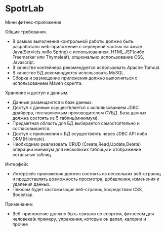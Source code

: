 # SpotrLab
Мини фитнес-приложение

Общие требования. 
- В рамках выполнения контрольной работы должно быть разработано web-приложение с серверной частью на языке Java(Servlets либо Spring) c использованием, HTML,JSP(либо Freemarker или Thymeleaf), опционально использование CSS, Javascript. 
- В качестве контейнера рекомендуется использовать Apache Tomcat. 
- В качестве БД рекомендуется использовать MySQL. 
- Сборка и размещение приложения должно выполняться с использованием Maven скрипта. 

Хранение и доступ к данным. 
- Данные размещаются в базе данных. 
- Доступ к данным осуществляется с использованием JDBC драйвера, поставляемым производителем СУБД. База данных должна состоять из 5 таблиц(минимум). 
- Предметная область для БД выбирается самостоятельно и согласовывается.
- Доступ к приложения к БД осуществлять через JDBC API либо ORM(Hibirnate).
- Необходимо реализовать CRUD (Create,Read,Update,Delete)  операции минимум для нескольких таблицы и отображение остальных таблиц.

Интерфейс
- Интерфейс приложения должен состоять из нескольких веб-страниц и предоставлять возможность просмотра, добавления, изменения и удаления данных. 
- Плюсом будет кастомизация веб-страниц посредствам CSS, Bootstrap.

Примечание: 
- Веб-приложение должно быть связано со спортом, фитнесом для человека(к примеру, упражения, которые он делал, калории и прочее

